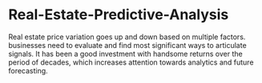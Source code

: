 # Real-Estate-Predictive-Analysis
Real estate price variation goes up and down based on multiple factors. businesses need to evaluate and find most significant ways to articulate signals.  It has been a good investment with handsome returns over the period of decades, which increases attention towards analytics and future forecasting.
